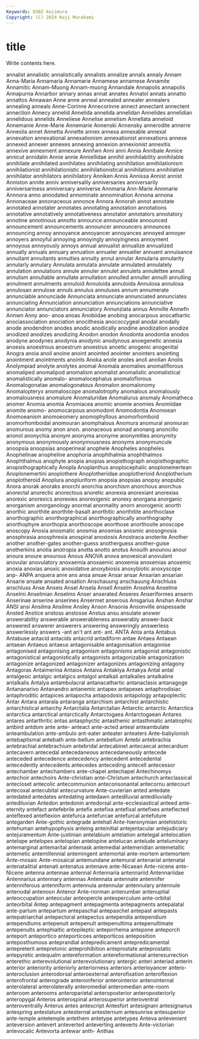 ```yaml
---
Keywords: 8382 kojimura
Copyright: (C) 2024 Koji Murakami
---
```


# title

Write contents here.



annalist
annalistic annalistically annalists annalize annals annaly Annam Anna-Maria Annamaria Annamarie
Annamese annamese Annamite Annamitic Annam-Muong Annam-muong Annandale Annapolis annapolis Annapurna
Annarbor annary annas annat annates Annatol annats annatto annattos Annawan
Anne anne anneal annealed annealer annealers annealing anneals Anne-Corinne Annecorinne
annect annectant annectent annection Annecy annelid Annelida annelida annelidan Annelides
annelidian annelidous annelids Anneliese Annelise annelism Annellata anneloid Annemanie Anne-Marie
Annemarie Annenski Annensky annerodite annerre Anneslia annet Annetta Annette annex
annexa annexable annexal annexation annexational annexationism annexationist annexations annexe annexed
annexer annexes annexing annexion annexionist annexitis annexive annexment annexure Annfwn
Anni anni Annia Annibale Annice annicut annidalin Annie annie Anniellidae
annihil annihilability annihilable annihilate annihilated annihilates annihilating annihilation annihilationism annihilationist
annihilationistic annihilationistical annihilations annihilative annihilator annihilators annihilatory Anniken Annis Annissa
Annist annist Anniston annite anniv anniversalily anniversaries anniversarily anniversariness anniversary
anniverse Annmaria Ann-Marie Annmarie Annnora anno annodated annominate annomination Annona
annona Annonaceae annonaceous annonce Annora Annorah annot annotate annotated annotater
annotates annotating annotation annotations annotative annotatively annotativeness annotator annotators annotatory
annotine annotinous annotto announce announceable announced announcement announcements announcer announcers
announces announcing annoy annoyance annoyancer annoyances annoyed annoyer annoyers annoyful
annoying annoyingly annoyingness annoyment annoyous annoyously annoys annual annualist annualize
annualized annually annuals annuary annuation annueler annueller annuent annuisance annuitant
annuitants annuities annuity annul annular Annularia annularity annularly annulary Annulata
annulata annulate annulated annulately annulation annulations annule annuler annulet annulets
annulettee annuli annulism annullable annullate annullation annulled annuller annulli annulling
annulment annulments annuloid Annuloida annuloida Annulosa annulosa annulosan annulose annuls
annulus annuluses annum annumerate annunciable annunciade Annunciata annunciate annunciated annunciates
annunciating Annunciation annunciation annunciations annunciative annunciator annunciators annunciatory Annunziata annus
Annville Annwfn Annwn Anny ano- anoa anoas Anobiidae anobing anocarpous
anocathartic anociassociation anociation anocithesia anococcygeal anodal anodally anode anodendron anodes
anodic anodically anodine anodization anodize anodized anodizes anodizing Anodon anodon
Anodonta anodontia anodos anodyne anodynes anodynia anodynic anodynous anoegenetic anoesia
anoesis anoestrous anoestrum anoestrus anoetic anogenic anogenital Anogra anoia anoil
anoine anoint anointed anointer anointers anointing anointment anointments anoints Anoka
anole anoles anoli anolian Anolis Anolympiad anolyte anolytes anomal Anomala
anomalies anomaliflorous anomaliped anomalipod anomalism anomalist anomalistic anomalistical anomalistically anomalo-
anomalocephalus anomaloflorous Anomalogonatae anomalogonatous Anomalon anomalonomy Anomalopteryx anomaloscope anomalotrophy anomalous
anomalously anomalousness anomalure Anomaluridae Anomalurus anomaly Anomatheca anomer Anomia anomia
Anomiacea anomic anomie anomies Anomiidae anomite anomo- anomocarpous anomodont Anomodontia
Anomoean Anomoeanism anomoeomery anomophyllous anomorhomboid anomorhomboidal anomouran anomphalous Anomura anomural
anomuran anomurous anomy anon anon. anonaceous anonad anonang anoncillo anonol
anonychia anonym anonyma anonyme anonymities anonymity anonymous anonymously anonymousness anonyms
anonymuncule anoopsia anoopsias anoperineal anophele Anopheles anopheles Anophelinae anopheline anophoria
anophthalmia anophthalmos Anophthalmus anophyte anopia anopias anopisthograph anopisthographic anopisthographically Anopla
Anoplanthus anoplocephalic anoplonemertean Anoplonemertini anoplothere Anoplotheriidae anoplotherioid Anoplotherium anoplotheroid Anoplura
anopluriform anopsia anopsias anopsy anopubic Anora anorak anoraks anorchi anorchia
anorchism anorchous anorchus anorectal anorectic anorectous anoretic anorexia anorexiant anorexias
anorexic anorexics anorexies anorexigenic anorexy anorgana anorganic anorganism anorganology anormal
anormality anorn anorogenic anorth anorthic anorthite anorthite-basalt anorthitic anorthitite anorthoclase
anorthographic anorthographical anorthographically anorthography anorthophyre anorthopia anorthoscope anorthose anorthosite anoscope
anoscopy Anosia anosmatic anosmia anosmias anosmic anosognosia anosphrasia anosphresia anospinal
anostosis Anostraca anoterite Another another another-gates another-guess anotherguess another-guise anotherkins
anotia anotropia anotta anotto anotus Anouilh anounou anour anoura anoure
anourous Anous ANOVA anova anovesical anovulant anovular anovulatory anoxaemia anoxaemic
anoxemia anoxemias anoxemic anoxia anoxias anoxic anoxidative anoxybiosis anoxybiotic anoxyscope
anp- ANPA anquera anre ans ansa ansae Ansar ansar Ansarian
ansarian Ansarie ansate ansated ansation Anschauung anschauung Anschluss anschluss Anse
Anseis Ansel Ansela Ansell Anselm Anselma Anselme Anselmi Anselmian Anselmo
Anser anserated Anseres Anseriformes anserin Anserinae anserine anserines Ansermet anserous
Ansgarius Anshan Anshar ANSI ansi Ansilma Ansilme Ansley Anson Ansonia
Ansonville anspessade Ansted Anstice anstoss anstosse Anstus ansu ansulate answer
answerability answerable answerableness answerably answer-back answered answerer answerers answering answeringly
answerless answerlessly answers -ant an't ant ant- ant. ANTA Anta
anta Antabus Antabuse antacid antacids antacrid antadiform antae Antaea Antaean
antaean Antaeus antaeus antagonisable antagonisation antagonise antagonised antagonising antagonism antagonisms
antagonist antagonistic antagonistical antagonistically antagonists antagonizable antagonization antagonize antagonized antagonizer
antagonizes antagonizing antagony Antagoras Antaimerina Antaios Antaiva Antakiya Antakya Antal
antal antalgesic antalgic antalgics antalgol antalkali antalkalies antalkaline antalkalis Antalya
antambulacral antanacathartic antanaclasis antanagoge Antananarivo Antanandro antanemic antapex antapexes antaphrodisiac
antaphroditic antapices antapocha antapodosis antapology antapoplectic Antar Antara antarala antaranga
antarchism antarchist antarchistic antarchistical antarchy Antarctalia Antarctalian Antarctic antarctic Antarctica
antarctica antarctical antarctically Antarctogaea Antarctogaean Antares antares antarthritic antas antasphyctic
antasthenic antasthmatic antatrophic antbird antdom ante ante- anteact ante-acted anteal
anteambulate anteambulation ante-ambulo ant-eater anteater anteaters Ante-babylonish antebaptismal antebath ante-bellum
antebellum Antebi antebrachia antebrachial antebrachium antebridal antecabinet antecaecal antecardium antecavern
antecedal antecedaneous antecedaneously antecede anteceded antecedence antecedency antecedent antecedental antecedently
antecedents antecedes anteceding antecell antecessor antechamber antechambers ante-chapel antechapel Antechinomys
antechoir antechoirs Ante-christian ante-Christum antechurch anteclassical antecloset antecolic antecommunion anteconsonantal
antecornu antecourt antecoxal antecubital antecurvature Ante-cuvierian anted antedate antedated antedates
antedating antedawn antediluvial antediluvially antediluvian Antedon antedonin antedorsal ante-ecclesiastical anteed
ante-eternity antefact antefebrile antefix antefixa antefixal antefixes anteflected anteflexed anteflexion
antefurca antefurcae antefurcal antefuture antegarden Ante-gothic antegrade antehall Ante-hieronymian antehistoric
antehuman antehypophysis anteing anteinitial antejentacular antejudiciary antejuramentum Ante-justinian antelabium antelation
antelegal antelocation antelope antelopes antelopian antelopine antelucan antelude anteluminary antemarginal
antemarital antemask antemedial antemeridian antemetallic antemetic antemillennial antemingent antemortal ante-mortem
antemortem Ante-mosaic Ante-mosaical antemundane antemural antenarial antenatal antenatalitial antenati antenatus
antenave ante-Nicaean Ante-nicene ante-Nicene antenna antennae antennal Antennaria antennariid Antennariidae
Antennarius antennary antennas Antennata antennate antennifer antenniferous antenniform antennula antennular
antennulary antennule antenodal antenoon Antenor Ante-norman antenumber antenuptial anteoccupation anteocular
anteopercle anteoperculum ante-orbital anteorbital Antep antepagment antepagmenta antepagments antepalatal ante-partum
antepartum antepaschal antepaschel antepast antepasts antepatriarchal antepectoral antepectus antependia antependium
antependiums antepenuit antepenult antepenultima antepenultimate antepenults antephialtic antepileptic antepirrhema antepone
anteporch anteport anteportico anteporticoes anteporticos anteposition anteposthumous anteprandial antepredicament antepredicamental
antepreterit antepretonic anteprohibition anteprostate anteprostatic antepyretic antequalm antereformation antereformational anteresurrection
anterethic anterevolutional anterevolutionary antergic anteri anteriad anterin anterior anteriority anteriorly
anteriorness anteriors anterioyancer antero- anteroclusion anterodorsal anteroexternal anterofixation anteroflexion anterofrontal
anterograde anteroinferior anterointerior anterointernal anterolateral anterolaterally anteromedial anteromedian ante-room anteroom
anterooms anteroparietal anteroposterior anteroposteriorly anteropygal Anteros anterospinal anterosuperior anteroventral anteroventrally
Anterus antes antescript Antesfort antesignani antesignanus antespring antestature antesternal antesternum
antesunrise antesuperior ante-temple antetemple antethem antetype antetypes Anteva antevenient anteversion
antevert anteverted anteverting anteverts Ante-victorian antevocalic Antevorta antewar anth- Anthas
